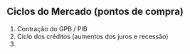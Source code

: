 ## Ciclos do Mercado (pontos de compra)
1. Contração do GPB / PIB
2. Ciclo dos créditos (aumentos dos juros e recessão)
3. 
